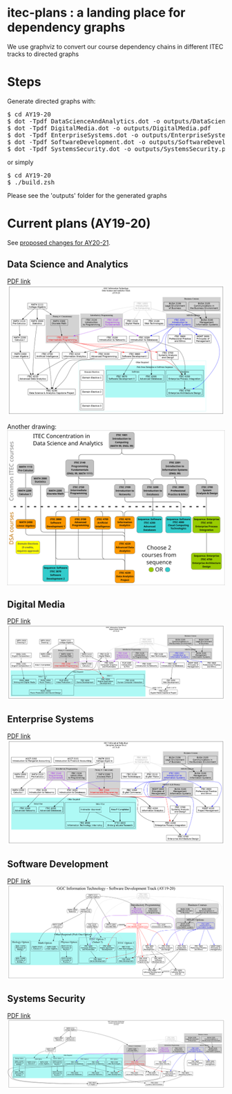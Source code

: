 # itec-plans : a landing place for dependency graphs

We use graphviz to convert our course dependency chains in different ITEC tracks to directed graphs

# Steps
Generate directed graphs with:
<pre>
$ cd AY19-20
$ dot -Tpdf DataScienceAndAnalytics.dot -o outputs/DataScienceAndAnalytics.pdf
$ dot -Tpdf DigitalMedia.dot -o outputs/DigitalMedia.pdf
$ dot -Tpdf EnterpriseSystems.dot -o outputs/EnterpriseSystems.pdf
$ dot -Tpdf SoftwareDevelopment.dot -o outputs/SoftwareDevelopment.pdf
$ dot -Tpdf SystemsSecurity.dot -o outputs/SystemsSecurity.pdf
</pre>
or simply

<pre>
$ cd AY19-20
$ ./build.zsh
</pre>

Please see the 'outputs' folder for the generated graphs

# Current plans (AY19-20)

See [proposed changes for AY20-21](CHANGES.md).

## Data Science and Analytics

[PDF link](AY19-20/outputs/DataScienceAndAnalytics.pdf)
![Data Science and Analytics](AY19-20/outputs/DataScienceAndAnalytics.png)

Another drawing:
![Data Science and Analytics](AY19-20/manual/DSA-mindmup-fa2019-ITEC4000.png)

## Digital Media

[PDF link](AY19-20/outputs/DigitalMedia.pdf)
![Digital Media](AY19-20/outputs/DigitalMedia.png)

## Enterprise Systems

[PDF link](AY19-20/outputs/EnterpriseSystems.pdf)
![Enterprise Systems](AY19-20/outputs/EnterpriseSystems.png)

## Software Development

[PDF link](AY19-20/outputs/SoftwareDevelopment.pdf)
![Software Development](AY19-20/outputs/SoftwareDevelopment.png)

## Systems Security

[PDF link](AY19-20/outputs/SystemsSecurity.pdf)
![Systems Security](AY19-20/outputs/SystemsSecurity.png)

